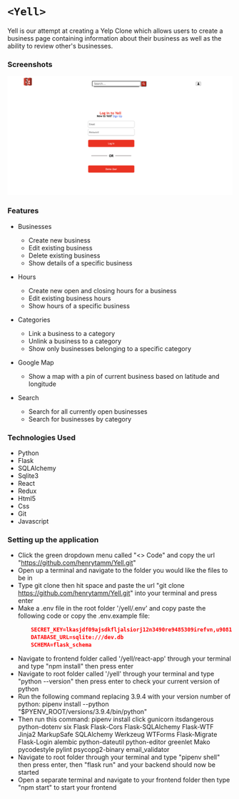 # `<Yell>`
Yell is our attempt at creating a Yelp Clone which allows users to create a business page containing information about their business as well as the ability to review other's businesses.

### Screenshots
![Login]


[Sign up]: <img width="1226" alt="Screen Shot 2023-03-11 at 3 37 52 PM" src="https://user-images.githubusercontent.com/102117347/224516384-305f8546-421a-4959-a2bc-5b72a9ea76cb.png">

[Homepage]: <img width="1435" alt="Screen Shot 2023-03-11 at 3 38 23 PM" src="https://user-images.githubusercontent.com/102117347/224516406-842a33a4-1215-4ec7-8efd-59a3ef796bec.png">

[Business Page + Google Map API]: <img width="1170" alt="Screen Shot 2023-03-11 at 3 39 21 PM" src="https://user-images.githubusercontent.com/102117347/224516444-7dbca847-3cb3-44b8-ac1e-d3ec3c081ad3.png">


[Login]: Login.png



### Features
* Businesses
  * Create new business
  * Edit existing business
  * Delete existing business
  * Show details of a specific business

* Hours
  * Create new open and closing hours for a business
  * Edit existing business hours
  * Show hours of a specific business

* Categories
  * Link a business to a category
  * Unlink a business to a category
  * Show only businesses belonging to a specific category

* Google Map
  * Show a map with a pin of current business based on latitude and longitude

* Search
  * Search for all currently open businesses
  * Search for businesses by category

### Technologies Used
* Python
* Flask
* SQLAlchemy
* Sqlite3
* React
* Redux
* Html5
* Css
* Git
* Javascript


### Setting up the application
* Click the green dropdown menu called "<> Code" and copy the url "https://github.com/henrytamm/Yell.git"
* Open up a terminal and navigate to the folder you would like the files to be in
* Type git clone then hit space and paste the url "git clone https://github.com/henrytamm/Yell.git" into your terminal and press enter
* Make a .env file in the root folder '/yell/.env' and copy paste the following code or copy the .env.example file:
    ```json
        SECRET_KEY=lkasjdf09ajsdkfljalsiorj12n3490re9485309irefvn,u90818734902139489230
        DATABASE_URL=sqlite:///dev.db
        SCHEMA=flask_schema
    ```
* Navigate to frontend folder called '/yell/react-app' through your terminal and type "npm install" then press enter
* Navigate to root folder called '/yell' through your terminal and type "python --version" then press enter to check your current version of python
* Run the following command replacing 3.9.4 with your version number of python: pipenv install --python "$PYENV_ROOT/versions/3.9.4/bin/python"
* Then run this command: pipenv install click gunicorn itsdangerous python-dotenv six Flask Flask-Cors Flask-SQLAlchemy Flask-WTF Jinja2 MarkupSafe SQLAlchemy Werkzeug WTForms Flask-Migrate Flask-Login alembic python-dateutil python-editor greenlet Mako pycodestyle pylint psycopg2-binary email_validator
* Navigate to root folder through your terminal and type "pipenv shell" then press enter, then "flask run" and your backend should now be started
* Open a separate terminal and navigate to your frontend folder then type "npm start" to start your frontend
